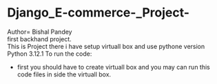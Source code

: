 # Django_E-commerce-_Project-
Author= Bishal Pandey <br>
first backhand project.<br>
<h> This is Project there i have setup virtuall box  and use pythone version Python 3.12.1<h>
To run the code:
<Ul>
  <li> first you should have to create virtuall box and you may can run this code files in side the virtuall box. </li>
</Ul>
